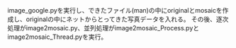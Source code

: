 image_google.pyを実行し、できたファイル(man)の中にoriginalとmosaicを作成し、originalの中にネットからとってきた写真データを入れる。
その後、逐次処理がimage2mosaic.py、並列処理がimage2mosaic_Process.pyとimage2mosaic_Thread.pyを実行。
